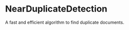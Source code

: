 NearDuplicateDetection
======================

A fast and efficient algorithm to find duplicate documents.
